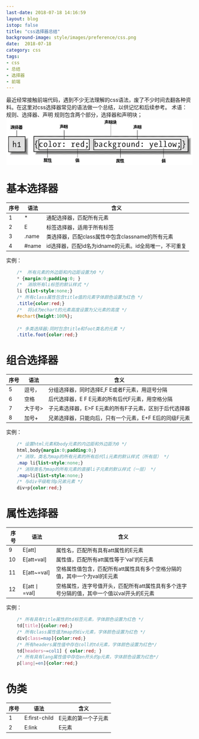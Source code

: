 ```yaml
---
last-date: 2018-07-18 14:16:59
layout: blog
istop: false
title: "css选择器总结"
background-image: style/images/preference/css.png
date:  2018-07-18
category: css
tags:
- css
- 总结
- 选择器
- 前端
---
```


最近经常接触前端代码，遇到不少无法理解的css语法，废了不少时间去翻各种资料。在这里对css选择器常见的语法做一个总结，以供记忆和后续参考。
术语：
规则、选择器、声明
规则包含两个部分，选择器和声明块；
![规则描述](/style/images/css/rule.png)
# 基本选择器
|序号|语法|含义|
|---|---|---|
|1|*|通配选择器，匹配所有元素|
|2|E|标签选择器，适用于所有标签|
|3|.name|类选择器，匹配class属性中包含classname的所有元素|
|4|#name|id选择器，匹配id名为idname的元素。id全局唯一，不可重复|

实例： 

```css
    /*  所有元素的外边距和内边距设置为0 */
    * {margin:0;padding:0; }
    /*  消除所有li标签的默认样式 */
    li {list-style:none;}
    /* 所有class属性包含title值的元素字体颜色设置为红色 */
    .title{color:red;}
    /*  将id为echart的元素高度设置为父元素的高度 */
    #echart{height:100%};

    /* 多类选择器;同时包含title和foot类名的元素 */
    .title.foot{color:red;}

```
# 组合选择器
|序号|语法|含义|
|---|---|---|
|5|逗号，|分组选择器，同时选择E,F E或者F元素，用逗号分隔
|6|空格 |后代选择器，E F E元素的所有后代F元素，用空格分隔
|7|大于号>|子元素选择器，E>F E元素的所有F子元素，区别于后代选择器
|8|加号+|兄弟选择器，只能向后，只有一个元素，E+F E后的同级F元素

实例：
```css
    /* 设置html元素和body元素的内边距和外边距为0 */
    html,body{margin:0;padding:0;}
    /* 消除，类名为map的所有元素的所有后代li元素的默认样式（所有层） */
    .map li{list-style:none;}
    /* 消除类名为map的所有元素的直接li子元素的默认样式（一层） */
    .map>li{list-style:none;}
    /* 与div平级毗邻p兄弟元素 */
    div+p{color:red;}
```
# 属性选择器
|序号|语法|含义|
|---|---|---|
|9|E[att]|属性名，匹配所有具有att属性的E元素|
|10|E[att=val]|属性值，匹配所有att属性等于'val'的E元素|
|11|E[att~=val]|空格属性值包含，匹配所有att属性具有多个空格分隔的值，其中一个为val的E元素|
|12|E[att丨=val]|空格属性，连字号值开头，匹配所有att属性具有多个连字号分隔的值，其中一个值以val开头的E元素|

实例：
```css
    /* 所有具有title属性的td标签元素，字体颜色设置为红色 */
    td[title]{color:red;}
    /* 所有class属性值为map的div元素，字体颜色设置为红色 */
    div[class=map]{color:red;}
    /* 所有headers属性值中存在coll的td元素，字体颜色设置为红色*/
    td[headers~=col1] { color:red; }
    /* 所有具有lang属性值中存在en开头的p元素，字体颜色设置为红色*/
    p[lang|=en]{color:red;}
```
# 伪类
|序号|语法|含义|
|---|---|---|
|1|E:first-child|E元素的第一个子元素|
|2|E:link|E元素|
